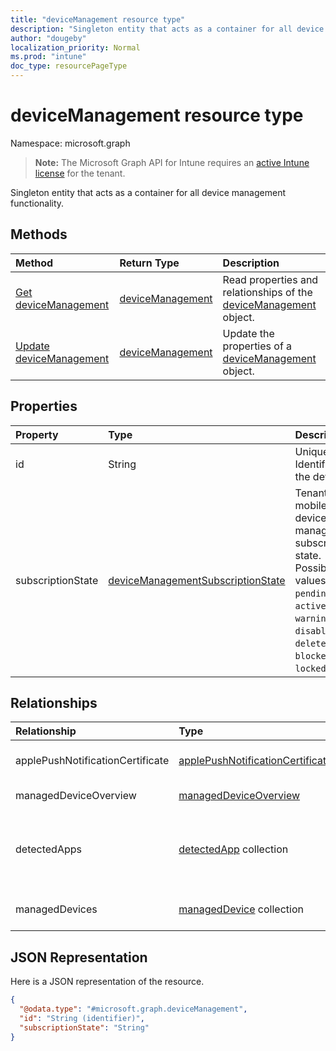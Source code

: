 ```yaml
---
title: "deviceManagement resource type"
description: "Singleton entity that acts as a container for all device management functionality."
author: "dougeby"
localization_priority: Normal
ms.prod: "intune"
doc_type: resourcePageType
---
```


# deviceManagement resource type

Namespace: microsoft.graph

> **Note:** The Microsoft Graph API for Intune requires an [active Intune license](https://go.microsoft.com/fwlink/?linkid=839381) for the tenant.

Singleton entity that acts as a container for all device management functionality.

## Methods
|Method|Return Type|Description|
|:---|:---|:---|
|[Get deviceManagement](../api/intune-devices-devicemanagement-get.md)|[deviceManagement](../resources/intune-devices-devicemanagement.md)|Read properties and relationships of the [deviceManagement](../resources/intune-devices-devicemanagement.md) object.|
|[Update deviceManagement](../api/intune-devices-devicemanagement-update.md)|[deviceManagement](../resources/intune-devices-devicemanagement.md)|Update the properties of a [deviceManagement](../resources/intune-devices-devicemanagement.md) object.|

## Properties
|Property|Type|Description|
|:---|:---|:---|
|id|String|Unique Identifier for the device|
|subscriptionState|[deviceManagementSubscriptionState](../resources/intune-devices-devicemanagementsubscriptionstate.md)|Tenant mobile device management subscription state. Possible values are: `pending`, `active`, `warning`, `disabled`, `deleted`, `blocked`, `lockedOut`.|

## Relationships
|Relationship|Type|Description|
|:---|:---|:---|
|applePushNotificationCertificate|[applePushNotificationCertificate](../resources/intune-devices-applepushnotificationcertificate.md)|Apple push notification certificate.|
|managedDeviceOverview|[managedDeviceOverview](../resources/intune-devices-manageddeviceoverview.md)|Device overview|
|detectedApps|[detectedApp](../resources/intune-devices-detectedapp.md) collection|The list of detected apps associated with a device.|
|managedDevices|[managedDevice](../resources/intune-devices-manageddevice.md) collection|The list of managed devices.|

## JSON Representation
Here is a JSON representation of the resource.
<!-- {
  "blockType": "resource",
  "keyProperty": "id",
  "@odata.type": "microsoft.graph.deviceManagement"
}
-->
``` json
{
  "@odata.type": "#microsoft.graph.deviceManagement",
  "id": "String (identifier)",
  "subscriptionState": "String"
}
```



